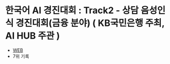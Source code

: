 # 한국어 AI 경진대회 : Track2 - 상담 음성인식 경진대회(금융 분야) ( KB국민은행 주최, AI HUB 주관 ) 
- [WEB](https://competition.aihub.or.kr/leader-board)
- 7위 기록
